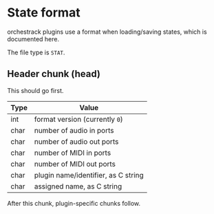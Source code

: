 # State format

orchestrack plugins use a format when loading/saving states, which is documented here.

The file type is `STAT`.

## Header chunk (head)

This should go first.

 Type | Value
------|---------
 int  | format version (currently `0`)
 char | number of audio in ports
 char | number of audio out ports
 char | number of MIDI in ports
 char | number of MIDI out ports
 char | plugin name/identifier, as C string
 char | assigned name, as C string

After this chunk, plugin-specific chunks follow.
